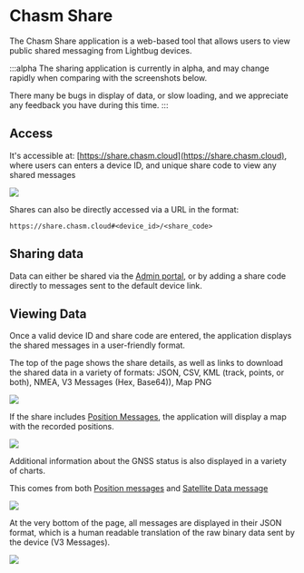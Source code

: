 # Chasm Share

The Chasm Share application is a web-based tool that allows users to view public shared messaging from Lightbug devices.

:::alpha
The sharing application is currently in alpha, and may change rapidly when comparing with the screenshots below.

There many be bugs in display of data, or slow loading, and we appreciate any feedback you have during this time.
:::

## Access

It's accessible at: [https://share.chasm.cloud](https://share.chasm.cloud), where users can enters a device ID, and unique share code to view any shared messages

![](https://upload.r2.lb.chasm.cloud/2025/10/chrome_lRFlmGNrRz.png)

Shares can also be directly accessed via a URL in the format:

```
https://share.chasm.cloud#<device_id>/<share_code>
```

## Sharing data

Data can either be shared via the [Admin portal](/apps/admin/), or by adding a share code directly to messages sent to the default device link.

## Viewing Data

Once a valid device ID and share code are entered, the application displays the shared messages in a user-friendly format.

The top of the page shows the share details, as well as links to download the shared data in a variety of formats: JSON, CSV, KML (track, points, or both), NMEA, V3 Messages (Hex, Base64)), Map PNG

![](https://upload.r2.lb.chasm.cloud/2025/10/chrome_8TplfstA3F.png)

If the share includes [Position Messages](/devices/api/messages/15-position), the application will display a map with the recorded positions.

![](https://upload.r2.lb.chasm.cloud/2025/10/chrome_FCYPD20psZ.png)

Additional information about the GNSS status is also displayed in a variety of charts.

This comes from both [Position messages](/devices/api/messages/15-position) and [Satellite Data message](/devices/api/messages/16-satellite-data)

![](https://upload.r2.lb.chasm.cloud/2025/10/chrome_5LMFu0hGut.png)

At the very bottom of the page, all messages are displayed in their JSON format, which is a human readable translation of the raw binary data sent by the device (V3 Messages).

![](https://upload.r2.lb.chasm.cloud/2025/10/chrome_8vEOMkBnUk.png)
